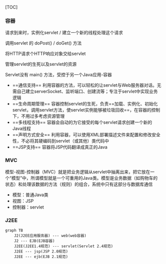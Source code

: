 [TOC]

### 容器

请求到来时，实例化servlet / 建立一个新的线程处理这个请求

调用servlet 的 doPost() / doGet() 方法

将HTTP请求个HTTP响应对象交给servlet

管理servlet的生死以及servlet的资源

Servlet没有 main() 方法，受控于另一个Java应用-容器

* ==通信支持==  利用容器的方法，可以轻松的让servlet与Web服务器对话。无需自己建立serverSocket、监听端口、创建流等；专注于servlet中实现业务逻辑
* ==生命周期管理== 容器控制servlet的生死，负责==加载、实例化、初始化servlet，调用servlet方法，使servlet实例能够被垃圾回收==，在容器的控制下，不用过多考虑资源管理
* ==多线程支持== 容器会自动的为它接受的每个servlet请求创建一个新的Java线程
* ==声明方式安全== 利用容器，可以使用XML部署描述文件来配置和修改安全性，不必将其硬编码到servlet（或其他）类代码中
* ==JSP支持== 容器将JSP代码翻译成真正的Java

### MVC

模型-视图-控制器（MVC）就是把业务逻辑从servlet中抽离出来，把它放在一个“模型”中，所谓模型就是一个可重用的Java类。模型是业务数据（如购物车的状态）和处理该数据的方法（规则）的组合，系统中只有这部分与数据库通信

* 模型：普通Java类
* 视图：JSP
* 控制器：servlet

### J2EE

```mermaid
graph TB
	J2(J2EE应用服务器) --- web(web容器)
	J2 --- EJB(EJB容器)
	J2EE(J2EE1.4规范) --- servlet(Servlet 2.4规范)
	J2EE --- jsp(JSP 2.0规范)
	J2EE --- ejb(EJB 2.1规范)
	

```

